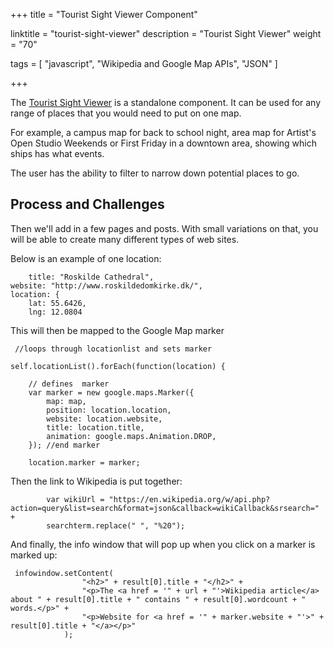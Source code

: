 +++
title = "Tourist Sight Viewer Component"

linktitle = "tourist-sight-viewer"
description = "Tourist Sight Viewer"
weight = "70"

tags = [
    "javascript",
    "Wikipedia and Google Map APIs",
    "JSON"
]

+++

The [Tourist Sight Viewer](https://basiccreation.github.io/reimagined-fortnight) is a standalone component. It can be used for any range of places that you would need to put on one map. 

For example, a campus map for back to school night, area map for Artist's Open Studio Weekends or First Friday in a downtown area, showing which ships has what events. 

The user has the ability to filter to narrow down potential places to go. 

## Process and Challenges

 Then we'll add in a few pages and posts. With small variations on that, you will be able to create many different types of web sites.

 Below is an example of one location:

        title: "Roskilde Cathedral",
    website: "http://www.roskildedomkirke.dk/",
    location: {
        lat: 55.6426,
        lng: 12.0804

This will then be mapped to the Google Map marker

     //loops through locationlist and sets marker

    self.locationList().forEach(function(location) {

        // defines  marker
        var marker = new google.maps.Marker({
            map: map,
            position: location.location,
            website: location.website,
            title: location.title,
            animation: google.maps.Animation.DROP,
        }); //end marker

        location.marker = marker;

Then the link to Wikipedia is put together:

            var wikiUrl = "https://en.wikipedia.org/w/api.php?action=query&list=search&format=json&callback=wikiCallback&srsearch=" +
            searchterm.replace(" ", "%20");

And finally, the info window that will pop up when you click on a marker is marked up:

     infowindow.setContent(
                    "<h2>" + result[0].title + "</h2>" +
                    "<p>The <a href = '" + url + "'>Wikipedia article</a> about " + result[0].title + " contains " + result[0].wordcount + " words.</p>" +
                    "<p>Website for <a href = '" + marker.website + "'>" + result[0].title + "</a></p>"
                );